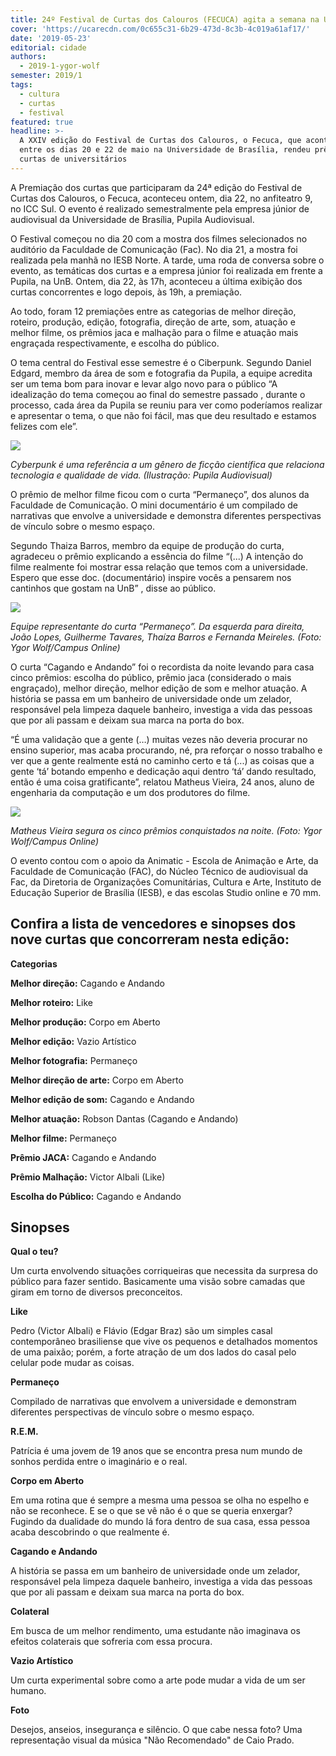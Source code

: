 ```yaml
---
title: 24º Festival de Curtas dos Calouros (FECUCA) agita a semana na UnB
cover: 'https://ucarecdn.com/0c655c31-6b29-473d-8c3b-4c019a61af17/'
date: '2019-05-23'
editorial: cidade
authors:
  - 2019-1-ygor-wolf
semester: 2019/1
tags:
  - cultura
  - curtas
  - festival
featured: true
headline: >-
  A XXIV edição do Festival de Curtas dos Calouros, o Fecuca, que aconteceu
  entre os dias 20 e 22 de maio na Universidade de Brasília, rendeu prêmios para
  curtas de universitários
---
```

A Premiação dos curtas que participaram da 24ª edição do Festival de Curtas dos Calouros, o Fecuca, aconteceu ontem, dia 22, no anfiteatro 9, no ICC Sul. O evento é realizado semestralmente pela empresa júnior de audiovisual da Universidade de Brasília, Pupila Audiovisual.

O Festival começou no dia 20 com a mostra dos filmes selecionados no auditório da Faculdade de Comunicação (Fac). No dia 21, a mostra foi realizada pela manhã no IESB Norte. A tarde, uma roda de conversa sobre o evento, as temáticas dos curtas e a empresa júnior foi realizada em frente a Pupila, na UnB. Ontem, dia 22, às 17h, aconteceu a última exibição dos curtas concorrentes e logo depois, às 19h, a premiação. 

Ao todo, foram 12 premiações entre as categorias de melhor direção,  roteiro, produção, edição, fotografia, direção de arte, som, atuação e melhor filme, os prêmios jaca e malhação para o filme e atuação mais engraçada respectivamente, e escolha do público. 

O tema central do Festival esse semestre é o Ciberpunk. Segundo Daniel Edgard, membro da área de som e fotografia da Pupila, a equipe acredita ser um tema bom para inovar e levar algo novo para o público “A idealização do tema começou ao final do semestre passado , durante o processo, cada área da Pupila se reuniu para ver como poderíamos realizar e apresentar o tema, o que não foi fácil, mas que deu resultado e estamos felizes com ele”. 

![](https://ucarecdn.com/eb3be564-1293-41bb-b714-f81fa47f7e95/)

_Cyberpunk é uma referência a um gênero de ficção científica que relaciona tecnologia e qualidade de vida. (Ilustração: Pupila Audiovisual)_

O prêmio de melhor filme ficou com o curta “Permaneço”, dos alunos da Faculdade de Comunicação. O mini documentário é um compilado de narrativas que envolve a universidade e demonstra diferentes perspectivas de vínculo sobre o mesmo espaço. 

Segundo Thaiza Barros, membro da equipe de produção do curta, agradeceu o prêmio explicando a essência do filme “(...) A intenção do filme realmente foi mostrar essa relação que temos com a universidade. Espero que esse doc. (documentário) inspire vocês a pensarem nos cantinhos que gostam na UnB” , disse ao público. 

![](https://ucarecdn.com/c0fe1832-1ec0-4127-8fde-816fb964c285/-/crop/719x490/0,186/-/preview/)

_Equipe representante do curta “Permaneço”. Da esquerda para direita, João Lopes, Guilherme Tavares, Thaíza Barros e Fernanda Meireles. (Foto: Ygor Wolf/Campus Online)_

O curta “Cagando e Andando” foi o recordista da noite levando para casa cinco prêmios: escolha do público, prêmio jaca (considerado o mais engraçado), melhor direção, melhor edição de som e melhor atuação. A história se passa em um banheiro de universidade onde um zelador, responsável pela limpeza daquele banheiro, investiga a vida das pessoas que por ali passam e deixam sua marca na porta do box.

“É uma validação que a gente (…) muitas vezes não deveria procurar no ensino superior, mas acaba procurando, né, pra reforçar o nosso trabalho e ver que a gente realmente está no caminho certo e tá (...)  as coisas que a gente ‘tá’  botando empenho e dedicação aqui dentro ‘tá’ dando resultado, então é uma coisa gratificante”, relatou Matheus Vieira, 24 anos, aluno de engenharia da computação e um dos produtores do filme. 

![](https://ucarecdn.com/f4e30c31-1caf-4251-b14f-d1c335ce5842/-/crop/719x854/0,134/-/preview/)

_Matheus Vieira segura os cinco prêmios conquistados na noite. (Foto: Ygor Wolf/Campus Online)_ 

O evento contou com o apoio da Animatic - Escola de Animação e Arte, da Faculdade de Comunicação (FAC), do Núcleo Técnico de audiovisual da Fac, da Diretoria de Organizações Comunitárias, Cultura e Arte, Instituto de Educação Superior de Brasília (IESB), e das escolas Studio online e 70 mm. 

## Confira a lista de vencedores e sinopses dos nove curtas que concorreram nesta edição:

**Categorias**

**Melhor direção:** Cagando e Andando 

**Melhor roteiro:** Like

**Melhor produção:** Corpo em Aberto

**Melhor edição:** Vazio Artístico

**Melhor fotografia:** Permaneço 

**Melhor direção de arte:** Corpo em Aberto

**Melhor edição de som:** Cagando e Andando 

**Melhor atuação:** Robson Dantas (Cagando e Andando)

**Melhor filme:** Permaneço

**Prêmio JACA:** Cagando e Andando 

**Prêmio Malhação:** Victor Albali (Like)

**Escolha do Público:** Cagando e Andando 

## Sinopses

**Qual o teu?**

Um curta envolvendo situações corriqueiras que necessita da surpresa do público para fazer sentido. Basicamente uma visão sobre camadas que giram em torno de diversos preconceitos.

**Like**

Pedro (Victor Albali) e Flávio (Edgar Braz) são um simples casal contemporâneo brasiliense que vive os pequenos e detalhados momentos de uma paixão; porém, a forte atração de um dos lados do casal pelo celular pode mudar as coisas.

**Permaneço** 

Compilado de narrativas que envolvem a universidade e demonstram diferentes perspectivas de vínculo sobre o mesmo espaço.

**R.E.M.**

Patrícia é uma jovem de 19 anos que se encontra presa num mundo de sonhos perdida entre o imaginário e o real.

**Corpo em Aberto**

Em uma rotina que é sempre a mesma uma pessoa se olha no espelho e não se reconhece. E se o que se vê não é o que se queria enxergar? Fugindo da dualidade do mundo lá fora dentro de sua casa, essa pessoa acaba descobrindo o que realmente é.

**Cagando e Andando** 

A história se passa em um banheiro de universidade onde um zelador, responsável pela limpeza daquele banheiro, investiga a vida das pessoas que por ali passam e deixam sua marca na porta do box.

**Colateral** 

Em busca de um melhor rendimento, uma estudante não imaginava os efeitos colaterais que sofreria com essa procura.

**Vazio Artístico** 

Um curta experimental sobre como a arte pode mudar a vida de um ser humano.

**Foto** 

Desejos, anseios, insegurança e silêncio. O que cabe nessa foto? Uma representação visual da música "Não Recomendado" de Caio Prado.
